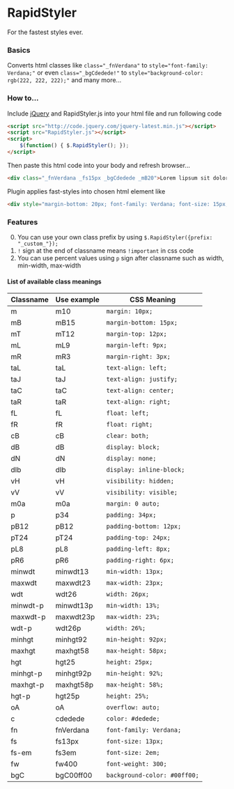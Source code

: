 RapidStyler
===========

For the fastest styles ever.

### Basics
Converts html classes like ```class="_fnVerdana"``` to ```style="font-family: Verdana;"```
or even ```class="_bgCdedede!"``` to ```style="background-color: rgb(222, 222, 222);"``` and many more...

### How to...
Include [jQuery](http://code.jquery.com/jquery-latest.min.js) and RapidStyler.js into your html file and run following code

```html
<script src="http://code.jquery.com/jquery-latest.min.js"></script>
<script src="RapidStyler.js"></script>
<script>
    $(function() { $.RapidStyler(); });
</script>
```

Then paste this html code into your body and refresh browser...

```html
<div class="_fnVerdana _fs15px _bgCdedede _mB20">Lorem lipsum sit dolor amet</div>
```

Plugin applies fast-styles into chosen html element like
```html
<div style="margin-bottom: 20px; font-family: Verdana; font-size: 15px; background-color: rgb(222, 222, 222);" class="_fnVerdana _fs15px _bgCdedede _mB20">Lorem lipsum sit dolor amet</div>
```

### Features
0.  You can use your own class prefix by using ```$.RapidStyler({prefix: "_custom_"});```
0.  ```!``` sign at the end of classname means ```!important``` in css code
0.  You can use percent values using ```p``` sign after classname such as width, min-width, max-width

#### List of available class meanings
|Classname|Use example|CSS Meaning|
|---------|-----------|-----------|
|m        |m10           |```margin: 10px;```|
|mB     |mB15       |```margin-bottom: 15px;```|
|mT     |mT12       |```margin-top: 12px;```|
|mL     |mL9        |```margin-left: 9px;```|
|mR     |mR3        |```margin-right: 3px;```|
|taL    |taL        |```text-align: left;```|
|taJ    |taJ        |```text-align: justify;```|
|taC    |taC        |```text-align: center;```|
|taR    |taR        |```text-align: right;```|
|fL     |fL         |```float: left;```|
|fR     |fR         |```float: right;```|
|cB     |cB         |```clear: both;```|
|dB     |dB         |``` display: block; ```|
|dN     |dN         |``` display: none; ```|
|dIb     |dIb         |``` display: inline-block; ```|
|vH     |vH         |``` visibility: hidden; ```|
|vV     |vV         |``` visibility: visible; ```|
|m0a     |m0a         |``` margin: 0 auto; ```|
|p     |p34         |``` padding: 34px; ```|
|pB12     |pB12         |``` padding-bottom: 12px; ```|
|pT24     |pT24         |``` padding-top: 24px; ```|
|pL8     |pL8         |``` padding-left: 8px; ```|
|pR6     |pR6         |``` padding-right: 6px; ```|
|minwdt     |minwdt13         |``` min-width: 13px; ```|
|maxwdt     |maxwdt23         |``` max-width: 23px; ```|
|wdt     |wdt26         |``` width: 26px; ```|
|minwdt-p     |minwdt13p         |``` min-width: 13%; ```|
|maxwdt-p     |maxwdt23p         |``` max-width: 23%; ```|
|wdt-p     |wdt26p         |``` width: 26%; ```|
|minhgt     |minhgt92         |``` min-height: 92px; ```|
|maxhgt     |maxhgt58         |``` max-height: 58px; ```|
|hgt     |hgt25         |``` height: 25px; ```|
|minhgt-p     |minhgt92p         |``` min-height: 92%; ```|
|maxhgt-p     |maxhgt58p         |``` max-height: 58%; ```|
|hgt-p     |hgt25p         |``` height: 25%; ```|
|oA     |oA         |``` overflow: auto; ```|
|c     |cdedede         |``` color: #dedede; ```|
|fn     |fnVerdana         |``` font-family: Verdana; ```|
|fs     |fs13px         |``` font-size: 13px; ```|
|fs-em     |fs3em         |``` font-size: 2em; ```|
|fw     |fw400         |``` font-weight: 300; ```|
|bgC     |bgC00ff00         |``` background-color: #00ff00; ```|


